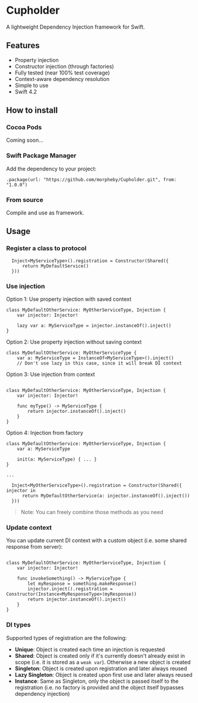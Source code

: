 # Cupholder

A lightweight Dependency Injection framework for Swift.

## Features

* Property injection
* Constructor injection (through factories)
* Fully tested (near 100% test coverage)
* Context-aware dependency resolution
* Simple to use
* Swift 4.2

## How to install

### Cocoa Pods

Coming soon…

### Swift Package Manager

Add the dependency to your project:

```
.package(url: "https://github.com/morpheby/Cupholder.git", from: "1.0.0")
```

### From source

Compile and use as framework.

## Usage

### Register a class to protocol

```
  Inject<MyServiceType>().registration = Constructor(Shared({
      return MyDefaultService()
  }))
```

### Use injection

Option 1: Use property injection with saved context

```
class MyDefaultOtherService: MyOtherServiceType, Injection {
    var injector: Injector!

    lazy var a: MyServiceType = injector.instanceOf().inject()
}
```

Option 2: Use property injection without saving context

```
class MyDefaultOtherService: MyOtherServiceType {
    var a: MyServiceType = InstanceOf<MyServiceType>().inject()
    // Don't use lazy in this case, since it will break DI context
```

Option 3: Use injection from context

```

class MyDefaultOtherService: MyOtherServiceType, Injection {
    var injector: Injector!

    func myType() -> MyServiceType {
        return injector.instanceOf().inject()
    }
}
```

Option 4: Injection from factory

```
class MyDefaultOtherService: MyOtherServiceType, Injection {
    var a: MyServiceType
    
    init(a: MyServiceType) { ... }
}

...

  Inject<MyOtherServiceType>().registration = Constructor(Shared({ injector in
      return MyDefaultOtherService(a: injector.instanceOf().inject())
  }))
```


> Note: You can freely combine those methods as you need

### Update context

You can update current DI context with a custom object (i.e. some shared response from server):

```

class MyDefaultOtherService: MyOtherServiceType, Injection {
    var injector: Injector!

    func invokeSomething() -> MyServiceType {
        let myResponse = something.makeResponse()
        injector.inject().registration = Constructor(Instance<MyResponseType>(myResponse))
        return injector.instanceOf().inject()
    }
}
```

### DI types

Supported types of registration are the following:

* **Unique**:
  Object is created each time an injection is requested
* **Shared**:
  Object is created only if it's currently doesn't already exist in scope (i.e. it is stored as a `weak var`). Otherwise a new
  object is created
* **Singleton**:
  Object is created upon registration and later always reused
* **Lazy Singleton**:
  Object is created upon first use and later always reused
* **Instance**:
  Same as Singleton, only the object is passed itself to the registration (i.e. no factory is provided and the object itself
  bypasses dependency injection)

